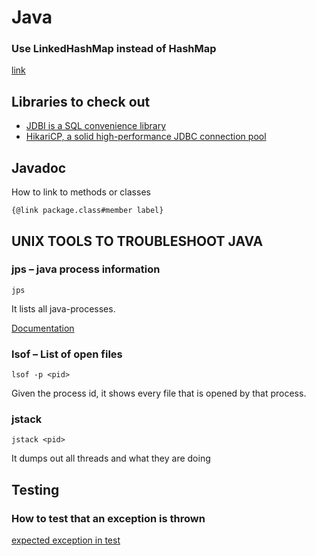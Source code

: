 # Java

### Use LinkedHashMap instead of HashMap

[link](https://publicobject.com/2016/02/08/linkedhashmap-is-always-better-than-hashmap/)

## Libraries to check out

* [JDBI is a SQL convenience library](http://www.jdbi.org/)
* [HikariCP, a solid high-performance JDBC connection pool](https://github.com/brettwooldridge/HikariCP)

## Javadoc

How to link to methods or classes

```
{@link package.class#member label}
```

## UNIX TOOLS TO TROUBLESHOOT JAVA

### jps – java process information

```
jps
```
It lists all java-processes.

[Documentation](http://docs.oracle.com/javase/7/docs/technotes/tools/share/jps.html)

### lsof – List of open files

```
lsof -p <pid>
```

Given the process id, it shows every file that is opened by that process.

### jstack

```
jstack <pid>
```
It dumps out all threads and what they are doing

## Testing

### How to test that an exception is thrown

[expected exception in test](https://monkeyisland.pl/2010/07/26/expected-exception-in-tests/)


